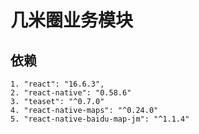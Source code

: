 <!--
 * @Descripttion: 
 * @version: 
 * @Author: liujinyuan
 * @Date: 2019-08-26 16:48:01
 * @LastEditors: xieruizhi
 * @LastEditTime: 2019-09-03 09:08:18
 -->
# 几米圈业务模块

## 依赖
```
1. "react": "16.6.3",
2. "react-native": "0.58.6"
3. "teaset": "^0.7.0"
4. "react-native-maps": "^0.24.0"
5. "react-native-baidu-map-jm": "^1.1.4"

```